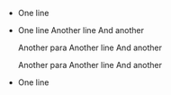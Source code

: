 * One line
 * One line
   Another line
   And another

   Another para
   Another line
   And another

   Another para
   Another line
   And another
 * One line
